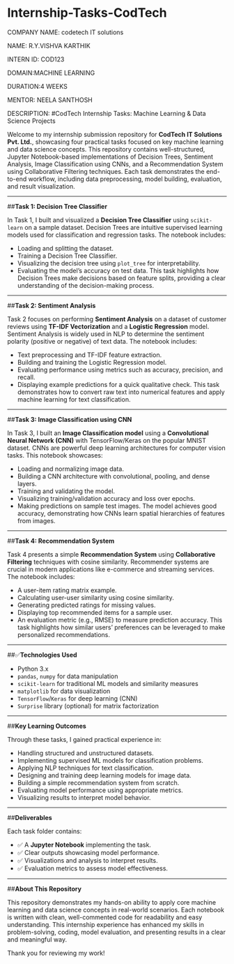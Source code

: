 # Internship-Tasks-CodTech

COMPANY NAME: codetech IT solutions

NAME: R.Y.VISHVA KARTHIK

INTERN ID: COD123

DOMAIN:MACHINE LEARNING

DURATION:4 WEEKS

MENTOR: NEELA SANTHOSH

DESCRIPTION: #CodTech Internship Tasks: Machine Learning & Data Science Projects

Welcome to my internship submission repository for **CodTech IT Solutions Pvt. Ltd.**, showcasing four practical tasks focused on key machine learning and data science concepts. This repository contains well-structured, Jupyter Notebook-based implementations of Decision Trees, Sentiment Analysis, Image Classification using CNNs, and a Recommendation System using Collaborative Filtering techniques. Each task demonstrates the end-to-end workflow, including data preprocessing, model building, evaluation, and result visualization.

---

##**Task 1: Decision Tree Classifier**

In Task 1, I built and visualized a **Decision Tree Classifier** using `scikit-learn` on a sample dataset. Decision Trees are intuitive supervised learning models used for classification and regression tasks. The notebook includes:
- Loading and splitting the dataset.
- Training a Decision Tree Classifier.
- Visualizing the decision tree using `plot_tree` for interpretability.
- Evaluating the model’s accuracy on test data.
This task highlights how Decision Trees make decisions based on feature splits, providing a clear understanding of the decision-making process.

---

##**Task 2: Sentiment Analysis**

Task 2 focuses on performing **Sentiment Analysis** on a dataset of customer reviews using **TF-IDF Vectorization** and a **Logistic Regression** model. Sentiment Analysis is widely used in NLP to determine the sentiment polarity (positive or negative) of text data. The notebook includes:
- Text preprocessing and TF-IDF feature extraction.
- Building and training the Logistic Regression model.
- Evaluating performance using metrics such as accuracy, precision, and recall.
- Displaying example predictions for a quick qualitative check.
This task demonstrates how to convert raw text into numerical features and apply machine learning for text classification.

---

##**Task 3: Image Classification using CNN**

In Task 3, I built an **Image Classification model** using a **Convolutional Neural Network (CNN)** with TensorFlow/Keras on the popular MNIST dataset. CNNs are powerful deep learning architectures for computer vision tasks. This notebook showcases:
- Loading and normalizing image data.
- Building a CNN architecture with convolutional, pooling, and dense layers.
- Training and validating the model.
- Visualizing training/validation accuracy and loss over epochs.
- Making predictions on sample test images.
The model achieves good accuracy, demonstrating how CNNs learn spatial hierarchies of features from images.

---

##**Task 4: Recommendation System**

Task 4 presents a simple **Recommendation System** using **Collaborative Filtering** techniques with cosine similarity. Recommender systems are crucial in modern applications like e-commerce and streaming services. The notebook includes:
- A user-item rating matrix example.
- Calculating user-user similarity using cosine similarity.
- Generating predicted ratings for missing values.
- Displaying top recommended items for a sample user.
- An evaluation metric (e.g., RMSE) to measure prediction accuracy.
This task highlights how similar users’ preferences can be leveraged to make personalized recommendations.

---

##✅**Technologies Used**

- Python 3.x
- `pandas`, `numpy` for data manipulation
- `scikit-learn` for traditional ML models and similarity measures
- `matplotlib` for data visualization
- `TensorFlow`/`Keras` for deep learning (CNN)
- `Surprise` library (optional) for matrix factorization

---

##**Key Learning Outcomes**

Through these tasks, I gained practical experience in:
- Handling structured and unstructured datasets.
- Implementing supervised ML models for classification problems.
- Applying NLP techniques for text classification.
- Designing and training deep learning models for image data.
- Building a simple recommendation system from scratch.
- Evaluating model performance using appropriate metrics.
- Visualizing results to interpret model behavior.

---

##**Deliverables**

Each task folder contains:
- ✅ A **Jupyter Notebook** implementing the task.
- ✅ Clear outputs showcasing model performance.
- ✅ Visualizations and analysis to interpret results.
- ✅ Evaluation metrics to assess model effectiveness.

---

##**About This Repository**

This repository demonstrates my hands-on ability to apply core machine learning and data science concepts in real-world scenarios. Each notebook is written with clean, well-commented code for readability and easy understanding. This internship experience has enhanced my skills in problem-solving, coding, model evaluation, and presenting results in a clear and meaningful way.

Thank you for reviewing my work!
